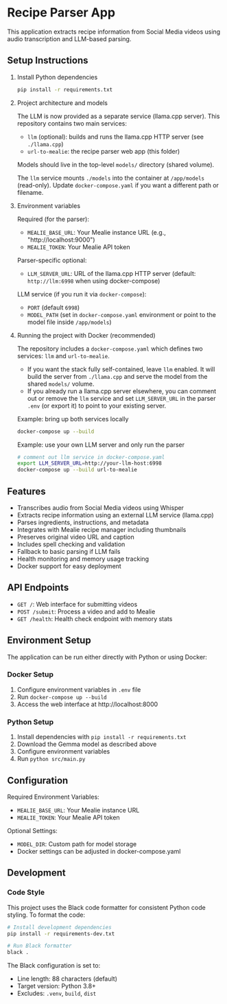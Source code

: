 # Recipe Parser App

This application extracts recipe information from Social Media videos using audio transcription and LLM-based parsing.

## Setup Instructions

1. Install Python dependencies

   ```bash
   pip install -r requirements.txt
   ```

2. Project architecture and models

   The LLM is now provided as a separate service (llama.cpp server). This repository contains two main services:

   - `llm` (optional): builds and runs the llama.cpp HTTP server (see `./llama.cpp`)
   - `url-to-mealie`: the recipe parser web app (this folder)

   Models should live in the top-level `models/` directory (shared volume).

   The `llm` service mounts `./models` into the container at `/app/models` (read-only). Update `docker-compose.yaml` if you want a different path or filename.

3. Environment variables

   Required (for the parser):

   - `MEALIE_BASE_URL`: Your Mealie instance URL (e.g., "http://localhost:9000")
   - `MEALIE_TOKEN`: Your Mealie API token

   Parser-specific optional:

   - `LLM_SERVER_URL`: URL of the llama.cpp HTTP server (default: `http://llm:6998` when using docker-compose)

   LLM service (if you run it via `docker-compose`):

   - `PORT` (default `6998`)
   - `MODEL_PATH` (set in `docker-compose.yaml` environment or point to the model file inside `/app/models`)

4. Running the project with Docker (recommended)

   The repository includes a `docker-compose.yaml` which defines two services: `llm` and `url-to-mealie`.

   - If you want the stack fully self-contained, leave `llm` enabled. It will build the server from `./llama.cpp` and serve the model from the shared `models/` volume.
   - If you already run a llama.cpp server elsewhere, you can comment out or remove the `llm` service and set `LLM_SERVER_URL` in the parser `.env` (or export it) to point to your existing server.

   Example: bring up both services locally

   ```bash
   docker-compose up --build
   ```

   Example: use your own LLM server and only run the parser

   ```bash
   # comment out llm service in docker-compose.yaml
   export LLM_SERVER_URL=http://your-llm-host:6998
   docker-compose up --build url-to-mealie
   ```

## Features

- Transcribes audio from Social Media videos using Whisper
- Extracts recipe information using an external LLM service (llama.cpp)
- Parses ingredients, instructions, and metadata
- Integrates with Mealie recipe manager including thumbnails
- Preserves original video URL and caption
- Includes spell checking and validation
- Fallback to basic parsing if LLM fails
- Health monitoring and memory usage tracking
- Docker support for easy deployment

## API Endpoints

- `GET /`: Web interface for submitting videos
- `POST /submit`: Process a video and add to Mealie
- `GET /health`: Health check endpoint with memory stats

## Environment Setup

The application can be run either directly with Python or using Docker:

### Docker Setup

1. Configure environment variables in `.env` file
2. Run `docker-compose up --build`
3. Access the web interface at http://localhost:8000

### Python Setup

1. Install dependencies with `pip install -r requirements.txt`
2. Download the Gemma model as described above
3. Configure environment variables
4. Run `python src/main.py`

## Configuration

Required Environment Variables:

- `MEALIE_BASE_URL`: Your Mealie instance URL
- `MEALIE_TOKEN`: Your Mealie API token

Optional Settings:

- `MODEL_DIR`: Custom path for model storage
- Docker settings can be adjusted in docker-compose.yaml

## Development

### Code Style

This project uses the Black code formatter for consistent Python code styling. To format the code:

```bash
# Install development dependencies
pip install -r requirements-dev.txt

# Run Black formatter
black .
```

The Black configuration is set to:

- Line length: 88 characters (default)
- Target version: Python 3.8+
- Excludes: `.venv`, `build`, `dist`
